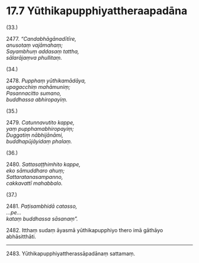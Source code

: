 

# 17.7 Yūthikapupphiyattheraapadāna



(33.)

2477\. _“Candabhāgānadītīre,_  
_anusotaṃ vajāmahaṃ;_  
_Sayambhuṃ addasaṃ tattha,_  
_sālarājaṃva phullitaṃ._  


(34.)

2478\. _Pupphaṃ yūthikamādāya,_  
_upagacchiṃ mahāmuniṃ;_  
_Pasannacitto sumano,_  
_buddhassa abhiropayiṃ._  


(35.)

2479\. _Catunnavutito kappe,_  
_yaṃ pupphamabhiropayiṃ;_  
_Duggatiṃ nābhijānāmi,_  
_buddhapūjāyidaṃ phalaṃ._  


(36.)

2480\. _Sattasaṭṭhimhito kappe,_  
_eko sāmuddharo ahuṃ;_  
_Sattaratanasampanno,_  
_cakkavattī mahabbalo._  


(37.)

2481\. _Paṭisambhidā catasso,_  
_…pe…_  
_kataṃ buddhassa sāsanaṃ”._  


2482\. Itthaṃ sudaṃ āyasmā yūthikapupphiyo thero imā gāthāyo abhāsitthāti.

---

2483\. Yūthikapupphiyattherassāpadānaṃ sattamaṃ.





